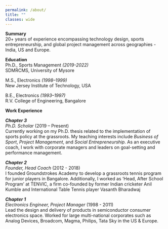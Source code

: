```yaml
---
permalink: /about/
title: ""
classes: wide
---
```

**Summary**  
20+ years of experience encompassing technology design, sports entrepreneurship, and global project management across geographies - India, US and Europe.

**Education**  
Ph.D., Sports Management *(2019-2022)*  
SDMRCMS, University of Mysore  

M.S., Electronics *(1998–1999)*  
New Jersey Institute of Technology, USA  

B.E., Electronics *(1993–1997)*  
R.V. College of Engineering, Bangalore
  
**Work Experience**  

***Chapter 3***  
*Ph.D. Scholar* (2019 – Present)  
Currently working on my Ph.D. thesis related to the implementation of sports policy at the grassroots. My teaching interests include *Business of Sport*, *Project Management*, and *Social Entrepreneurship*. As an executive coach, I work with corporate managers and leaders on goal-setting and performance management.

***Chapter 2***  
*Founder, Head Coach* (2012 - 2018)  
I founded Groundstrokes Academy to develop a grassroots tennis program for junior players in Bangalore. Additionally, I worked as ‘Head, After School Program’ at TENVIC, a firm co-founded by former Indian cricketer Anil Kumble and International Table Tennis player Vasanth Bharadwaj

***Chapter 1***  
*Electronics Engineer, Project Manager* (1998 - 2011)  
Lead the design and delivery of products in semiconductor consumer electronics space. Worked for large multi-national corporates such as Analog Devices, Broadcom, Magma, Philips, Tata Sky in the US & Europe.
